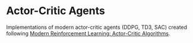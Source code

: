 # Actor-Critic Agents

Implementations of modern actor-critic agents (DDPG, TD3, SAC) created following <a href=https://www.udemy.com/course/actor-critic-methods-from-paper-to-code-with-pytorch/>Modern Reinforcement Learning: Actor-Critic Algorithms</a>.

